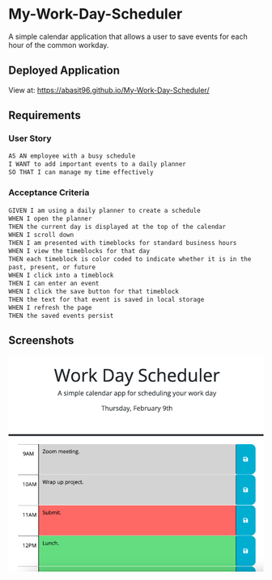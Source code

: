 # My-Work-Day-Scheduler
A simple calendar application that allows a user to save events for each hour of the common workday.

## Deployed Application

View at:  https://abasit96.github.io/My-Work-Day-Scheduler/


## Requirements

### User Story

```
AS AN employee with a busy schedule
I WANT to add important events to a daily planner
SO THAT I can manage my time effectively
```

### Acceptance Criteria

```
GIVEN I am using a daily planner to create a schedule
WHEN I open the planner
THEN the current day is displayed at the top of the calendar
WHEN I scroll down
THEN I am presented with timeblocks for standard business hours
WHEN I view the timeblocks for that day
THEN each timeblock is color coded to indicate whether it is in the past, present, or future
WHEN I click into a timeblock
THEN I can enter an event
WHEN I click the save button for that timeblock
THEN the text for that event is saved in local storage
WHEN I refresh the page
THEN the saved events persist
```

## Screenshots
![Screenshot](https://raw.githubusercontent.com/abasit96/My-Work-Day-Scheduler/main/Assets/images/Scheduler.png)

